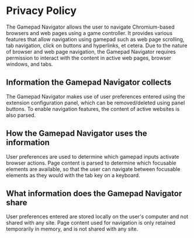 <!--
Copyright (c) 2023 The Gamepad Navigator Authors
See the AUTHORS.md file at the top-level directory of this distribution and at
https://github.com/fluid-lab/gamepad-navigator/raw/master/AUTHORS.md.

Licensed under the BSD 3-Clause License. You may not use this file except in
compliance with this License.

You may obtain a copy of the BSD 3-Clause License at
https://github.com/fluid-lab/gamepad-navigator/blob/master/LICENSE
-->

# Privacy Policy

The Gamepad Navigator allows the user to navigate Chromium-based browsers and web pages using a game controller. It
provides various features that allow navigation using gamepad such as web page scrolling, tab navigation, click on
buttons and hyperlinks, et cetera. Due to the nature of browser and web page navigation, the Gamepad Navigator requires
permission to interact with the content in active web pages, browser windows, and tabs.

## Information the Gamepad Navigator collects

The Gamepad Navigator makes use of user preferences entered using the extension configuration panel, which can be
removed/deleted using panel buttons. To enable navigation features, the content of active websites is also parsed.

## How the Gamepad Navigator uses the information

User preferences are used to determine which gamepad inputs activate browser actions. Page content is parsed to
determine which focusable elements are available, so that the user can navigate between focusable elements as they would
with the tab key on a keyboard.

## What information does the Gamepad Navigator share

User preferences entered are stored locally on the user's computer and not shared with any site. Page content used for
navigation is only retained temporarily in memory, and is not shared with any site.
